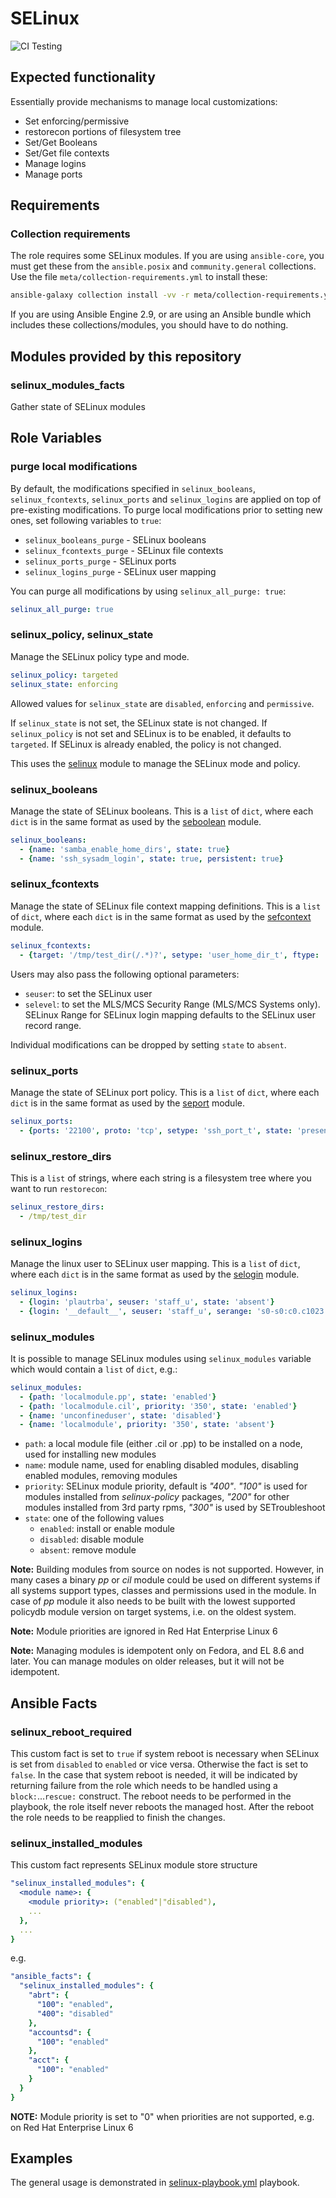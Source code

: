 # SELinux

![CI Testing](https://github.com/linux-system-roles/selinux/workflows/tox/badge.svg)

## Expected functionality

Essentially provide mechanisms to manage local customizations:

* Set enforcing/permissive
* restorecon portions of filesystem tree
* Set/Get Booleans
* Set/Get file contexts
* Manage logins
* Manage ports

## Requirements

### Collection requirements

The role requires some SELinux modules.  If you are using `ansible-core`, you
must get these from the `ansible.posix` and `community.general` collections.
Use the file `meta/collection-requirements.yml` to install these:

```bash
ansible-galaxy collection install -vv -r meta/collection-requirements.yml
```

If you are using Ansible Engine 2.9, or are using an Ansible bundle which
includes these collections/modules, you should have to do nothing.

## Modules provided by this repository

### selinux_modules_facts

Gather state of SELinux modules

## Role Variables

### purge local modifications

By default, the modifications specified in `selinux_booleans`,
`selinux_fcontexts`, `selinux_ports` and `selinux_logins` are applied on top of
pre-existing modifications. To purge local modifications prior to setting new
ones, set following variables to `true`:

* `selinux_booleans_purge` - SELinux booleans
* `selinux_fcontexts_purge` - SELinux file contexts
* `selinux_ports_purge` - SELinux ports
* `selinux_logins_purge` - SELinux user mapping

You can purge all modifications by using `selinux_all_purge: true`:

```yaml
selinux_all_purge: true
```

### selinux_policy, selinux_state

Manage the SELinux policy type and mode.

```yaml
selinux_policy: targeted
selinux_state: enforcing
```

Allowed values for `selinux_state` are `disabled`, `enforcing` and `permissive`.

If `selinux_state` is not set, the SELinux state is not changed.
If `selinux_policy` is not set and SELinux is to be enabled, it defaults to
`targeted`. If SELinux is already enabled, the policy is not changed.

This uses the
[selinux](https://docs.ansible.com/ansible/latest/collections/ansible/posix/selinux_module.html#ansible-collections-ansible-posix-selinux-module)
module to manage the SELinux mode and policy.

### selinux_booleans

Manage the state of SELinux booleans.  This is a `list` of `dict`, where each
`dict` is in the same format as used by the
[seboolean](https://docs.ansible.com/ansible/latest/collections/ansible/posix/seboolean_module.html#ansible-collections-ansible-posix-seboolean-module)
module.

```yaml
selinux_booleans:
  - {name: 'samba_enable_home_dirs', state: true}
  - {name: 'ssh_sysadm_login', state: true, persistent: true}
```

### selinux_fcontexts

Manage the state of SELinux file context mapping definitions.  This is a `list`
of `dict`, where each `dict` is in the same format as used by the
[sefcontext](https://docs.ansible.com/ansible/latest/collections/community/general/sefcontext_module.html#ansible-collections-community-general-sefcontext-module)
module.

```yaml
selinux_fcontexts:
  - {target: '/tmp/test_dir(/.*)?', setype: 'user_home_dir_t', ftype: 'd', state: 'present'}
```

Users may also pass the following optional parameters:

* `seuser`: to set the SELinux user
* `selevel`: to set the MLS/MCS Security Range (MLS/MCS Systems only). SELinux
  Range for SELinux login mapping defaults to the SELinux user record range.

Individual modifications can be dropped by setting `state` to `absent`.

### selinux_ports

Manage the state of SELinux port policy.  This is a `list` of `dict`, where each
`dict` is in the same format as used by the
[seport](https://docs.ansible.com/ansible/latest/collections/community/general/seport_module.html#ansible-collections-community-general-seport-module)
module.

```yaml
selinux_ports:
  - {ports: '22100', proto: 'tcp', setype: 'ssh_port_t', state: 'present', local: true}
```

### selinux_restore_dirs

This is a `list` of strings, where each string is a filesystem tree where you
want to run `restorecon`:

```yaml
selinux_restore_dirs:
  - /tmp/test_dir
```

### selinux_logins

Manage the linux user to SELinux user mapping.  This is a `list` of `dict`,
where each `dict` is in the same format as used by the
[selogin](https://docs.ansible.com/ansible/latest/collections/community/general/selogin_module.html)
module.

```yaml
selinux_logins:
  - {login: 'plautrba', seuser: 'staff_u', state: 'absent'}
  - {login: '__default__', seuser: 'staff_u', serange: 's0-s0:c0.c1023', state: 'present'}
```

### selinux_modules

It is possible to manage SELinux modules using `selinux_modules` variable
which would contain a `list` of `dict`, e.g.:

```yaml
selinux_modules:
  - {path: 'localmodule.pp', state: 'enabled'}
  - {path: 'localmodule.cil', priority: '350', state: 'enabled'}
  - {name: 'unconfineduser', state: 'disabled'}
  - {name: 'localmodule', priority: '350', state: 'absent'}
```

* `path`: a local module file (either .cil or .pp) to be installed on a node,
  used for installing new modules
* `name`: module name, used for enabling disabled modules, disabling enabled
  modules, removing modules
* `priority`: SELinux module priority, default is *"400"*. *"100"* is used for
  modules installed from *selinux-policy* packages, *"200"* for other modules
  installed from 3rd party rpms, *"300"* is used by SETroubleshoot
* `state`: one of the following values
  * `enabled`: install or enable module
  * `disabled`: disable module
  * `absent`: remove module

**Note:** Building modules from source on nodes is not supported.
However, in many cases a binary *pp* or *cil* module could be used on different
systems if all systems support types, classes and permissions used in the
module. In case of *pp* module it also needs to be built with the lowest
supported policydb module version on target systems, i.e. on the oldest system.

**Note:** Module priorities are ignored in Red Hat Enterprise Linux 6

**Note:** Managing modules is idempotent only on Fedora, and EL 8.6 and later.
You can manage modules on older releases, but it will not be idempotent.

## Ansible Facts

### selinux_reboot_required

This custom fact is set to `true` if system reboot is necessary when SELinux is
set from `disabled` to `enabled` or vice versa.  Otherwise the fact is set to
`false`.  In the case that system reboot is needed, it will be indicated by
returning failure from the role which needs to be handled using a
`block:`...`rescue:` construct. The reboot needs to be performed in the
playbook, the role itself never reboots the managed host. After the reboot the
role needs to be reapplied to finish the changes.

### selinux_installed_modules

This custom fact represents SELinux module store structure

```yaml
"selinux_installed_modules": {
  <module name>: {
    <module priority>: ("enabled"|"disabled"),
    ...
  },
  ...
}
```

e.g.

```yaml
"ansible_facts": {
  "selinux_installed_modules": {
    "abrt": {
      "100": "enabled",
      "400": "disabled"
    },
    "accountsd": {
      "100": "enabled"
    },
    "acct": {
      "100": "enabled"
    }
  }
}
```

**NOTE:** Module priority is set to "0" when priorities are not supported, e.g.
on Red Hat Enterprise Linux 6

## Examples

The general usage is demonstrated in
[selinux-playbook.yml](examples/selinux-playbook.yml) playbook.
